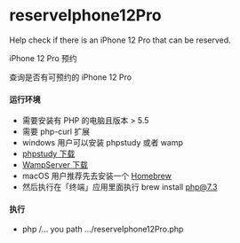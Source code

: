 # reserveIphone12Pro

 Help check if there is an iPhone 12 Pro that can be reserved.
 
 iPhone 12 Pro 预约
 
 查询是否有可预约的 iPhone 12 Pro


#### 运行环境
 + 需要安装有 PHP 的电脑且版本 > 5.5
 + 需要 php-curl 扩展
 + windows 用户可以安装 phpstudy 或者 wamp
 + [phpstudy 下载](https://www.xp.cn/download.html)
 + [WampServer 下载](https://www.wampserver.com/)
 + macOS 用户推荐先去安装一个 [Homebrew](https://brew.sh/index_zh-cn)
 + 然后执行在「终端」应用里面执行 brew install php@7.3

#### 执行
 + php /... you path .../reserveIphone12Pro.php
